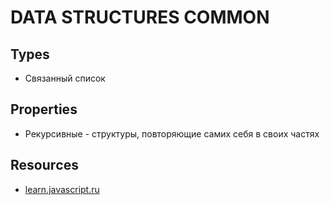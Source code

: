 # DATA STRUCTURES COMMON

## Types
- Связанный список

## Properties
- Рекурсивные - структуры, повторяющие самих себя в своих частях

## Resourсes
- [learn.javascript.ru](https://learn.javascript.ru/recursion)